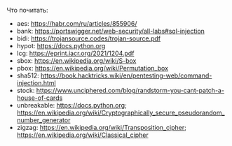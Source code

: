 Что почитать:

- aes: https://habr.com/ru/articles/855906/
- bank: https://portswigger.net/web-security/all-labs#sql-injection
- bidi: https://trojansource.codes/trojan-source.pdf
- hypot: https://docs.python.org
- lcg: https://eprint.iacr.org/2021/1204.pdf
- sbox: https://en.wikipedia.org/wiki/S-box
- pbox: https://en.wikipedia.org/wiki/Permutation_box
- sha512: https://book.hacktricks.wiki/en/pentesting-web/command-injection.html
- stock: https://www.unciphered.com/blog/randstorm-you-cant-patch-a-house-of-cards
- unbreakable: https://docs.python.org; https://en.wikipedia.org/wiki/Cryptographically_secure_pseudorandom_number_generator
- zigzag: https://en.wikipedia.org/wiki/Transposition_cipher; https://en.wikipedia.org/wiki/Classical_cipher